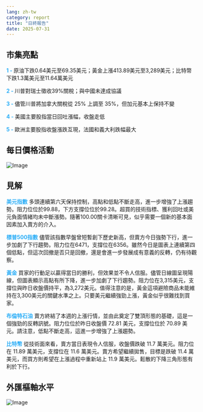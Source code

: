 ```yaml
---
lang: zh-tw
category: report
title: "日終報告"
date: 2025-07-31
---
```



<h2>市集亮點</h2>
<strong style="color: #2caef7;">1 - </strong> 原油下跌0.64美元至69.35美元；黃金上漲413.89美元至3,289美元；比特幣下跌1.3萬美元至11.64萬美元

<strong style="color: #2caef7;">2 - </strong> 川普對瑞士徵收39%關稅；與中國未達成協議

<strong style="color: #2caef7;">3 - </strong> 儘管川普將加拿大關稅從 25% 上調至 35%，但加元基本上保持不變

<strong style="color: #2caef7;">4 - </strong> 美國主要股指當日回吐漲幅，收盤走低

<strong style="color: #2caef7;">5 - </strong> 歐洲主要股指收盤漲跌互現，法國和義大利跌幅最大



<h2>每日價格活動</h2>
<img src="https://markleighedu.github.io/img/Jul-2025/31-Jul-2025/price.jpg" alt="Image"/>

<h2>見解</h2>
<strong style="color: #2caef7;">美元指數</strong> 多頭連續第六天保持控制，高點和低點不斷走高，進一步增強了上漲趨勢。阻力位位於99.88，下方支撐位位於99.28。超買的技術指標、獲利回吐或美元負面情緒均未中斷漲勢。隨著100.00關卡清晰可見，似乎需要一個新的基本面因素加入賣方的介入。

<strong style="color: #2caef7;">標普500指數</strong> 儘管該指數早盤曾短暫創下歷史新高，但賣方今日強勢下行，進一步加劇了下行趨勢。阻力位在6471，支撐位在6356。雖然今日是圖表上連續第四個低點，但這次回撤是否只是回撤，還是會進一步發展成有意義的反轉，仍有待觀察。

<strong style="color: #2caef7;">黃金</strong> 買家的行動足以贏得當日的勝利，但效果並不令人信服。儘管日線圖呈現陽線，但圖表顯示高點有所下降，進一步加劇了下行趨勢。阻力位在3,315美元，支撐位與昨日收盤價持平，為3,272美元。值得注意的是，黃金這項避險商品未能維持在3,300美元的關鍵水準之上。只要美元繼續強勁上漲，黃金似乎很難找到買家。

<strong style="color: #2caef7;">布倫特石油</strong> 賣方終結了本週的上漲行情，並由此奠定了雙頂形態的基礎，這是一個強勁的反轉訊號。阻力位位於昨日收盤價 72.81 美元，支撐位位於 70.89 美元。請注意，低點不斷走高，這進一步增強了上漲趨勢。

<strong style="color: #2caef7;">比特幣</strong> 從技術面來看，賣方當日表現令人信服，收盤價跌破 11.7 萬美元。阻力位在 11.89 萬美元，支撐位在 11.6 萬美元。賣方希望繼續拋售，目標是跌破 11.4 萬美元，而買方則希望在上漲過程中重新站上 11.9 萬美元。鬆散的下降三角形態有利於下行。



<h2>外匯樞軸水平</h2>
<img src="https://markleighedu.github.io/img/Jul-2025/31-Jul-2025/pivot.jpg" alt="Image"/>